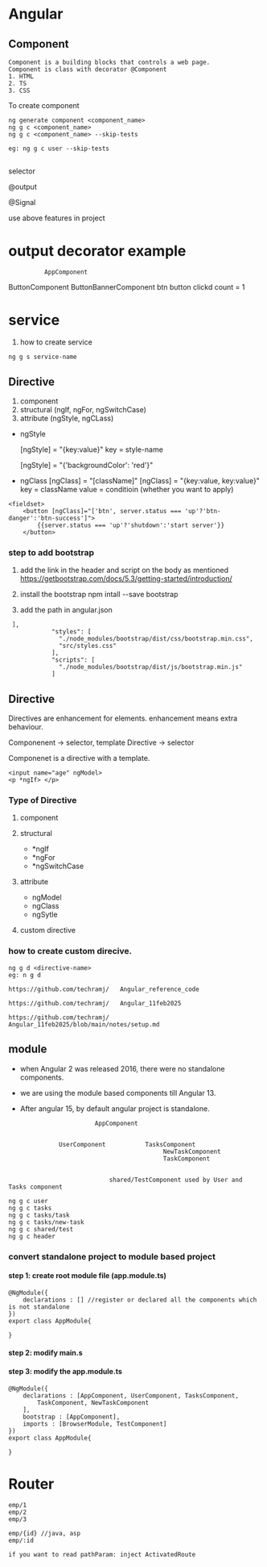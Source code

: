 # Angular

## Component
```
Component is a building blocks that controls a web page.
Component is class with decorator @Component
1. HTML
2. TS
3. CSS
```
To create component 
```
ng generate component <component_name>
ng g c <component_name>
ng g c <component_name> --skip-tests

eg: ng g c user --skip-tests
```


##
selector 
<app-users>

@output

@Signal

use above features in project


# output decorator example
              AppComponent

ButtonComponent             ButtonBannerComponent
btn                         button clickd count = 1



# service
1. how to create service
```
ng g s service-name
```

## Directive
1. component
2. structural (ngIf, ngFor, ngSwitchCase)
3. attribute (ngStyle, ngCLass)

- ngStyle

  [ngStyle] = "{key:value}"
  key = style-name

  [ngStyle] = "{'backgroundColor': 'red'}"

- ngClass
  [ngClass] = "[className]"
  [ngClass] = "{key:value, key:value}"
  key = className
  value = conditioin (whether you want to apply)
```
<fieldset>
    <button [ngClass]="['btn', server.status === 'up'?'btn-danger':'btn-success']">
        {{server.status === 'up'?'shutdown':'start server'}}
    </button>
```

  ### step to add bootstrap

1. add the link in the header and script on the body as mentioned
https://getbootstrap.com/docs/5.3/getting-started/introduction/

2. install the bootstrap
npm intall --save bootstrap

3. add the path in angular.json
```
 ],
            "styles": [
              "./node_modules/bootstrap/dist/css/bootstrap.min.css",
              "src/styles.css"
            ],
            "scripts": [
              "./node_modules/bootstrap/dist/js/bootstrap.min.js"
            ]
```

## Directive

Directives are enhancement for elements.
enhancement means extra behaviour.

Componenent -> selector, template
Directive -> selector

Componenet is a directive with a template.
```
<input name="age" ngModel>
<p *ngIf> </p>
```

### Type of Directive
1. component
2. structural
    - *ngIf
    - *ngFor
    - *ngSwitchCase
3. attribute
    - ngModel
    - ngClass
    - ngSytle

4. custom directive

### how to create custom direcive.
```
ng g d <directive-name> 
eg: n g d

https://github.com/techramj/   Angular_reference_code

https://github.com/techramj/   Angular_11feb2025

https://github.com/techramj/   Angular_11feb2025/blob/main/notes/setup.md

```

## module 
- when Angular 2 was released 2016, there were no standalone components.
- we are using the module based components till Angular 13.

- After angular 15, by default angular project is standalone.

```
                        AppComponent


              UserComponent           TasksComponent
                                           NewTaskComponent
                                           TaskComponent


                            shared/TestComponent used by User and Tasks component

ng g c user
ng g c tasks
ng g c tasks/task
ng g c tasks/new-task
ng g c shared/test
ng g c header
```

### convert standalone project to module based project
#### step 1: create root module file (app.module.ts)
```
@NgModule({
    declarations : [] //register or declared all the components which is not standalone
})
export class AppModule{

}
```

#### step 2: modify main.s

#### step 3: modify the  app.module.ts
```
@NgModule({
    declarations : [AppComponent, UserComponent, TasksComponent,
        TaskComponent, NewTaskComponent
    ],
    bootstrap : [AppComponent],
    imports : [BrowserModule, TestComponent]
})
export class AppModule{

}

```



# Router
```
emp/1
emp/2
emp/3

emp/{id} //java, asp
emp/:id

if you want to read pathParam: inject ActivatedRoute
```

